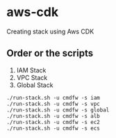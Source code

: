 # aws-cdk

Creating stack using Aws CDK

## Order or the scripts

1.  IAM Stack
2.  VPC Stack
3.  Global Stack

```
./run-stack.sh -u cmdfw -s iam
./run-stack.sh -u cmdfw -s vpc
./run-stack.sh -u cmdfw -s global
./run-stack.sh -u cmdfw -s alb
./run-stack.sh -u cmdfw -s ec2
./run-stack.sh -u cmdfw -s ecs
```
